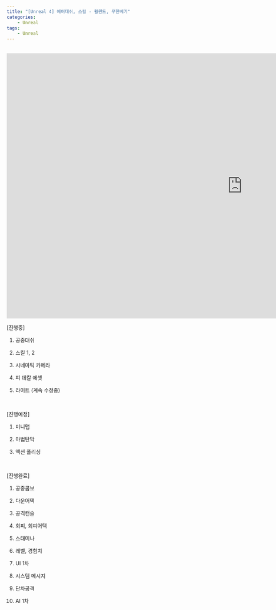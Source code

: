 ```yaml
---
title: "[Unreal 4] 에어대쉬, 스킬 - 훨윈드, 무한베기"
categories:
    - Unreal
tags:
    - Unreal
---
```


<br>
<iframe width="1280" height="720" src="https://www.youtube.com/embed/FTlSLN5XG38" title="YouTube video player" frameborder="0" allow="accelerometer; autoplay; clipboard-write; encrypted-media; gyroscope; picture-in-picture" allowfullscreen></iframe>

<br>

[진행중]

1. 공중대쉬

2. 스킬 1, 2

3. 시네마틱 카메라

4. 피 데칼 에셋

5. 라이트 (계속 수정중)

​

[진행예정]

1. 미니맵

2. 마법탄막

3. 액션 폴리싱

​

[진행완료]

1. 공중콤보

2. 다운어택

3. 공격캔슬

4. 회피, 회피어택

5. 스태미나

6. 레벨, 경험치

7. UI 1차

8. 시스템 메시지

9. 단차공격

10. AI 1차
